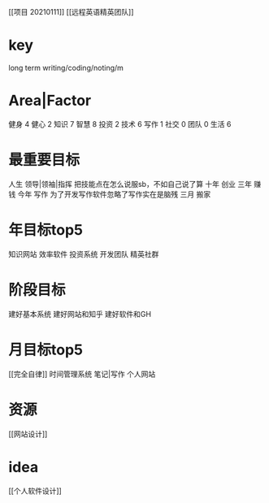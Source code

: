 [[项目 20210111]]
[[远程英语精英团队]]
# key
long term writing/coding/noting/m

# Area|Factor
健身 4
健心 2
知识 7
智慧 8
投资 2
技术 6
写作 1
社交 0
团队 0
生活 6
# 最重要目标
人生 领导|领袖|指挥
	把技能点在怎么说服sb，不如自己说了算
十年 创业
三年 赚钱
今年 写作
	为了开发写作软件忽略了写作实在是脑残
三月 搬家
# 年目标top5
知识网站
效率软件
投资系统
开发团队
精英社群
# 阶段目标
建好基本系统
建好网站和知乎
建好软件和GH
# 月目标top5
[[完全自律]]
时间管理系统
笔记|写作
个人网站
# 资源
[[网站设计]]
# idea
[[个人软件设计]]